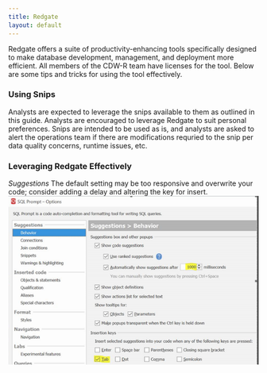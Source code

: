 ```yaml
---
title: Redgate
layout: default
---
```


Redgate offers a suite of productivity-enhancing tools specifically designed to make database development, management, and deployment more efficient. All members of the CDW-R team have licenses for the tool. Below are some tips and tricks for using the tool effectively. 

### Using Snips

Analysts are expected to leverage the snips available to them as outlined in this guide. Analysts are encouraged to leverage Redgate to suit personal preferences. Snips are intended to be used as is, and analysts are asked to alert the operations team if there are modifications requried to the snip per data quality concerns, runtime issues, etc. 

### Leveraging Redgate Effectively

_Suggestions_
The default setting may be too responsive and overwrite your code; consider adding a delay and altering the key for insert. 
![Suggestions screenshot](/img/sqlprompt.png)
